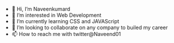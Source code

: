 - 👋 Hi, I’m Naveenkumard
- 👀 I’m interested in Web Development
- 🌱 I’m currently learning CSS and JAVAScript
- 💞️ I’m looking to collaborate on any company to builed my career
- 📫 How to reach me with twitter@Naveend01

<!---
Naveenans7/Naveenans7 is a ✨ special ✨ repository because its `README.md` (this file) appears on your GitHub profile.
You can click the Preview link to take a look at your changes.
--->
